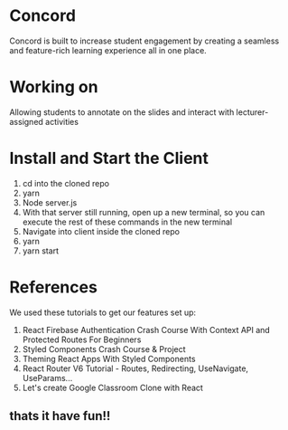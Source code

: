 # Concord
Concord is built to increase student engagement by creating a seamless and feature-rich learning experience all in one place.

# Working on 
Allowing students to annotate on the slides and interact with lecturer-assigned activities

# Install and Start the Client
1. cd into the cloned repo
2. yarn
3. Node server.js
4. With that server still running, open up a new terminal, so you can execute the rest of these commands in the new terminal
5. Navigate into client inside the cloned repo
6. yarn
7. yarn start

# References
We used these tutorials to get our features set up:
1. React Firebase Authentication Crash Course With Context API and Protected Routes For Beginners
2. Styled Components Crash Course & Project
3. Theming React Apps With Styled Components
4. React Router V6 Tutorial - Routes, Redirecting, UseNavigate, UseParams...
5. Let's create Google Classroom Clone with React

## thats it have fun!!


